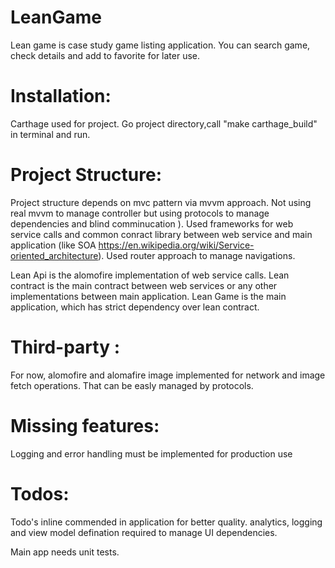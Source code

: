 # LeanGame
Lean game is case study game listing application. You can search game, check details and add to favorite for later use. 

 # Installation:
Carthage used for project. Go project directory,call "make carthage_build" in terminal and run.

# Project Structure:

Project structure depends on mvc pattern via mvvm approach. Not using real mvvm to manage controller but using protocols to manage dependencies and blind comminucation ). Used frameworks for web service calls and common conract library between web service and main application (like SOA https://en.wikipedia.org/wiki/Service-oriented_architecture). Used router approach to manage navigations. 

Lean Api is the alomofire implementation of web service calls. 
Lean contract is the main contract between web services or any other implementations between main application.
Lean Game is the main application, which has strict dependency over lean contract.  
# Third-party :
For now, alomofire and alomafire image implemented for network and image fetch operations. That can be easly managed by protocols.
# Missing features:
Logging and error handling must be implemented for production use

# Todos: 
Todo's inline commended in application for better quality. analytics, logging and view model defination required to manage UI dependencies.

Main app needs unit tests. 
